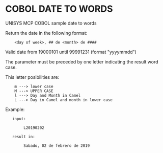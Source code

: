 # COBOL DATE TO WORDS
UNISYS MCP COBOL sample date to words

Return the date in the following format: 

~~~~
    <day of week>, ## de <month> de ####
~~~~

Valid date from 19000101 until 99991231 (format "yyyymmdd")

The parameter must be preceded by one letter indicating the result word case.

This letter posibilities are:

~~~~
    m ---> lower case
    M ---> UPPER CASE
    l ---> Day and Month in Camel
    L ---> Day in Camel and month in lower case
~~~~

Example:
~~~~
   input:
   
        L20190202
   
   result in: 
   
        Sabado, 02 de febrero de 2019
~~~~